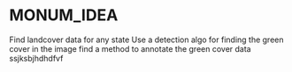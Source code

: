 # MONUM_IDEA

Find landcover data for any state
Use a detection algo for finding the green cover in the image
find a method to annotate the green cover data
ssjksbjhdhdfvf
